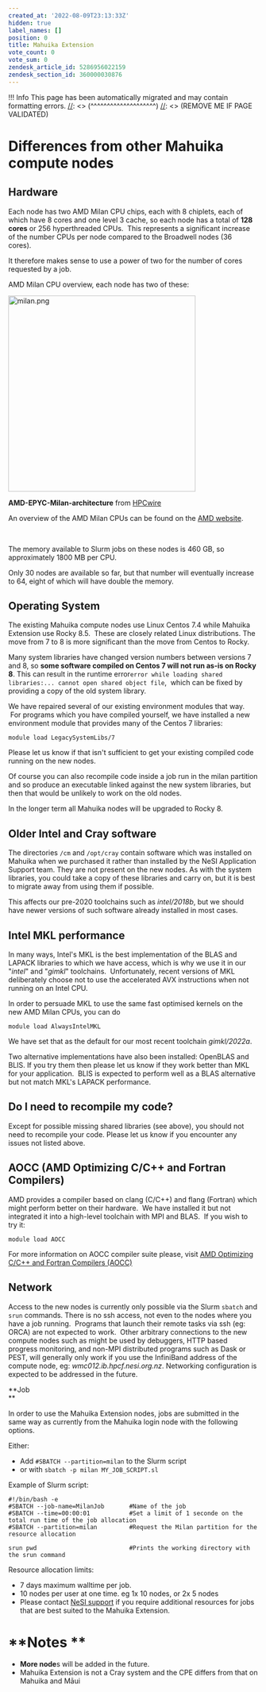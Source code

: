```yaml
---
created_at: '2022-08-09T23:13:33Z'
hidden: true
label_names: []
position: 0
title: Mahuika Extension
vote_count: 0
vote_sum: 0
zendesk_article_id: 5286956022159
zendesk_section_id: 360000030876
---
```



[//]: <> (REMOVE ME IF PAGE VALIDATED)
[//]: <> (vvvvvvvvvvvvvvvvvvvv)
 !!! Info
     This page has been automatically migrated and may contain formatting errors.
[//]: <> (^^^^^^^^^^^^^^^^^^^^)
[//]: <> (REMOVE ME IF PAGE VALIDATED)
 

# Differences from other Mahuika compute nodes

## **Hardware**

Each node has two AMD Milan CPU chips, each with 8 chiplets, each of
which have 8 cores and one level 3 cache, so each node has a total of
**128 cores** or 256 hyperthreaded CPUs.  This represents a significant
increase of the number CPUs per node compared to the Broadwell nodes (36
cores). 

It therefore makes sense to use a power of two for the number of cores
requested by a job.  
  
AMD Milan CPU overview, each node has two of these:

<img src="../../../assets/images/milan_0.png" width="377" height="395"
alt="milan.png" />

**AMD-EPYC-Milan-architecture** from
[HPCwire](https://www.hpcwire.com/2021/03/15/amd-launches-epyc-milan-with-19-skus-for-hpc-enterprise-and-hyperscale/#foobox-4/0/AMD-Epyc-Milan-architecture.png)

  
An overview of the AMD Milan CPUs can be found on the [AMD
website](https://www.amd.com/en/processors/epyc-7003-series).

 

The memory available to Slurm jobs on these nodes is 460 GB, so
approximately 1800 MB per CPU.  

Only 30 nodes are available so far, but that number will eventually
increase to 64, eight of which will have double the memory.

## **Operating System**

The existing Mahuika compute nodes use Linux Centos 7.4 while Mahuika
Extension use Rocky 8.5.  These are closely related Linux distributions.
The move from 7 to 8 is more significant than the move from Centos to
Rocky.

Many system libraries have changed version numbers between versions 7
and 8, so **some software compiled on Centos 7 will not run as-is on
Rocky 8**. This can result in the runtime
error`error while loading shared libraries:... cannot open shared object file`, 
which can be fixed by providing a copy of the old system library.  

We have repaired several of our existing environment modules that way.
 For programs which you have compiled yourself, we have installed a new
environment module that provides many of the Centos 7 libraries:

    module load LegacySystemLibs/7

Please let us know if that isn't sufficient to get your existing
compiled code running on the new nodes.

Of course you can also recompile code inside a job run in the milan
partition and so produce an executable linked against the new system
libraries, but then that would be unlikely to work on the old nodes.

In the longer term all Mahuika nodes will be upgraded to Rocky 8.

## **Older Intel and Cray software**

The directories `/cm` and `/opt/cray` contain software which was
installed on Mahuika when we purchased it rather than installed by the
NeSI Application Support team. They are not present on the new nodes. As
with the system libraries, you could take a copy of these libraries and
carry on, but it is best to migrate away from using them if possible.

This affects our pre-2020 toolchains such as *intel/2018b*, but we
should have newer versions of such software already installed in most
cases.

## **Intel MKL performance**

In many ways, Intel's MKL is the best implementation of the BLAS and
LAPACK libraries to which we have access, which is why we use it in our
"*intel*" and "*gimkl*" toolchains.  Unfortunately, recent versions of
MKL deliberately choose not to use the accelerated AVX instructions when
not running on an Intel CPU.  

In order to persuade MKL to use the same fast optimised kernels on the
new AMD Milan CPUs, you can do

    module load AlwaysIntelMKL

We have set that as the default for our most recent toolchain
*gimkl/2022a*.

Two alternative implementations have also been installed: OpenBLAS and
BLIS. If you try them then please let us know if they work better than
MKL for your application.  BLIS is expected to perform well as a BLAS
alternative but not match MKL's LAPACK performance.  

## **Do I need to recompile my code?**

Except for possible missing shared libraries (see above), you should not
need to recompile your code. Please let us know if you encounter any
issues not listed above.

## **AOCC (AMD Optimizing C/C++ and Fortran Compilers)**

AMD provides a compiler based on clang (C/C++) and flang (Fortran) which
might perform better on their hardware.  We have installed it but not
integrated it into a high-level toolchain with MPI and BLAS.  If you
wish to try it:

    module load AOCC

For more information on AOCC compiler suite please, visit [AMD
Optimizing C/C++ and Fortran Compilers
(AOCC)](https://developer.amd.com/amd-aocc/)

## **Network**

Access to the new nodes is currently only possible via the Slurm
`sbatch` and `srun` commands. There is no ssh access, not even to the
nodes where you have a job running.  Programs that launch their remote
tasks via ssh (eg: ORCA) are not expected to work.  Other arbitrary
connections to the new compute nodes such as might be used by debuggers,
HTTP based progress monitoring, and non-MPI distributed programs such as
Dask or PEST, will generally only work if you use the InfiniBand address
of the compute node, eg: *wmc012.ib.hpcf.nesi.org.nz*. Networking
configuration is expected to be addressed in the future.  
  

**Job  
**

In order to use the Mahuika Extension nodes, jobs are submitted in the
same way as currently from the Mahuika login node with the following
options.

Either:

-   Add `#SBATCH --partition=milan` to the Slurm script
-   or with `sbatch -p milan MY_JOB_SCRIPT.sl`

Example of Slurm script:

    #!/bin/bash -e
    #SBATCH --job-name=MilanJob       #Name of the job
    #SBATCH --time=00:00:01           #Set a limit of 1 seconde on the total run time of the job allocation
    #SBATCH --partition=milan         #Request the Milan partition for the resource allocation

    srun pwd                          #Prints the working directory with the srun command

Resource allocation limits:   

-   7 days maximum walltime per job.
-   10 nodes per user at one time. eg 1x 10 nodes, or 2x 5 nodes 
-   Please contact [NeSI
    support](https://support.nesi.org.nz/hc/en-gb/articles/360000748496-User-support)
    if you require additional resources for jobs that are best suited to
    the Mahuika Extension.

# **Notes **

-   **More node**s will be added in the future.
-   Mahuika Extension is not a Cray system and the CPE differs from that
    on Mahuika and Māui
